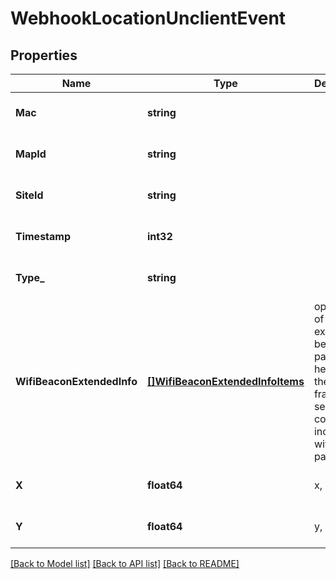 # WebhookLocationUnclientEvent

## Properties
Name | Type | Description | Notes
------------ | ------------- | ------------- | -------------
**Mac** | **string** |  | [optional] [default to null]
**MapId** | **string** |  | [optional] [default to null]
**SiteId** | **string** |  | [optional] [default to null]
**Timestamp** | **int32** |  | [optional] [default to null]
**Type_** | **string** |  | [optional] [default to wifi]
**WifiBeaconExtendedInfo** | [**[]WifiBeaconExtendedInfoItems**](wifi_beacon_extended_info_items.md) | optional, list of extended beacon info packets heard from the client, frame and sequence control included with the payload | [optional] [default to null]
**X** | **float64** | x, in meter | [optional] [default to null]
**Y** | **float64** | y, in meter | [optional] [default to null]

[[Back to Model list]](../README.md#documentation-for-models) [[Back to API list]](../README.md#documentation-for-api-endpoints) [[Back to README]](../README.md)

